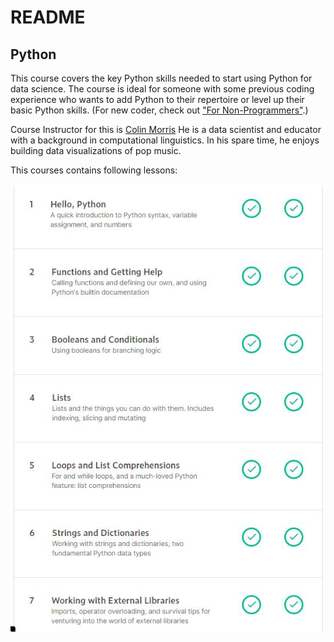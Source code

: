 # README

## Python

This course covers the key Python skills needed to start using Python for data science.
The course is ideal for someone with some previous coding experience who wants to add Python
to their repertoire or level up their basic Python skills. (For new coder, check out
["For Non-Programmers"](https://wiki.python.org/moin/BeginnersGuide/NonProgrammers).)

Course Instructor for this is [Colin Morris](https://www.kaggle.com/colinmorris)
He is a data scientist and educator with a background in computational linguistics.
In his spare time, he enjoys building data visualizations of pop music.

This courses contains following lessons:

![](https://github.com/Bluelord/Kaggle_Courses/blob/3b41a31785b1479cad6edf83a784b5d7160d243c/Images/01_Python.JPG)
